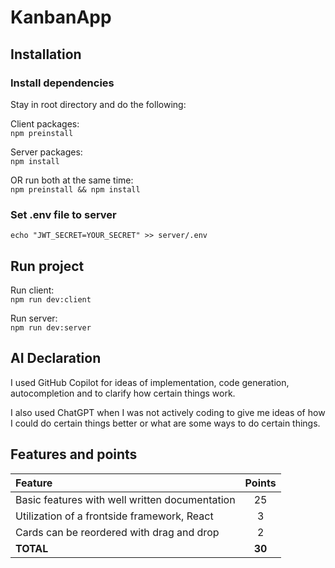 # KanbanApp

## Installation

### Install dependencies

Stay in root directory and do the following:

Client packages:<br>
`npm preinstall`

Server packages:<br>
`npm install`

OR run both at the same time:<br>
`npm preinstall && npm install`

### Set .env file to server

`echo "JWT_SECRET=YOUR_SECRET" >> server/.env`

## Run project

Run client:<br>
`npm run dev:client`

Run server:<br>
`npm run dev:server`

## AI Declaration

I used GitHub Copilot for ideas of implementation, code generation, autocompletion and to clarify how certain things work.

I also used ChatGPT when I was not actively coding to give me ideas of how I could do certain things better or what are some ways to do certain things.

## Features and points

| Feature                                        | Points |
| :--------------------------------------------- | :----: |
| Basic features with well written documentation |   25   |
| Utilization of a frontside framework, React    |   3    |
| Cards can be reordered with drag and drop      |   2    |
| **TOTAL**                                      | **30** |
